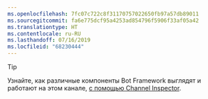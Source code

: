 ```yaml
---
ms.openlocfilehash: 7fc07c722c8f31170757022650fb97a57db89011
ms.sourcegitcommit: fa6e775dcf95a4253ad854796f5906f33af05a42
ms.translationtype: HT
ms.contentlocale: ru-RU
ms.lasthandoff: 07/16/2019
ms.locfileid: "68230444"
---
```

> [!TIP]
> Узнайте, как различные компоненты Bot Framework выглядят и работают на этом канале, [с помощью Channel Inspector](~/bot-service-channel-inspector.md).